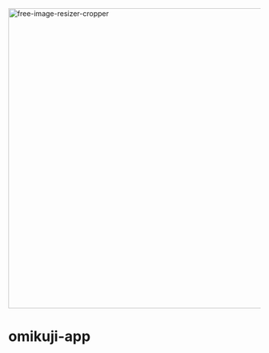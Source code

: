 <img width="600" alt="free-image-resizer-cropper" src="https://user-images.githubusercontent.com/88697509/223500126-c9f7fccf-ebb4-4815-956b-5d97769cf0ea.png">

# omikuji-app
